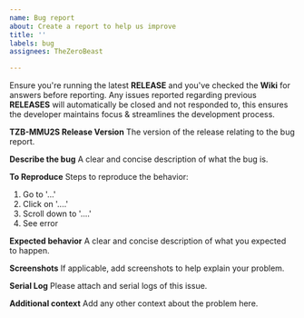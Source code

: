 ```yaml
---
name: Bug report
about: Create a report to help us improve
title: ''
labels: bug
assignees: TheZeroBeast

---
```


Ensure you're running the latest **RELEASE** and you've checked the **Wiki** for answers before reporting. Any issues reported regarding previous **RELEASES** will automatically be closed and not responded to, this ensures the developer maintains focus & streamlines the development process.

**TZB-MMU2S Release Version**
The version of the release relating to the bug report.

**Describe the bug**
A clear and concise description of what the bug is.

**To Reproduce**
Steps to reproduce the behavior:
1. Go to '...'
2. Click on '....'
3. Scroll down to '....'
4. See error

**Expected behavior**
A clear and concise description of what you expected to happen.

**Screenshots**
If applicable, add screenshots to help explain your problem.

**Serial Log**
Please attach and serial logs of this issue.

**Additional context**
Add any other context about the problem here.
